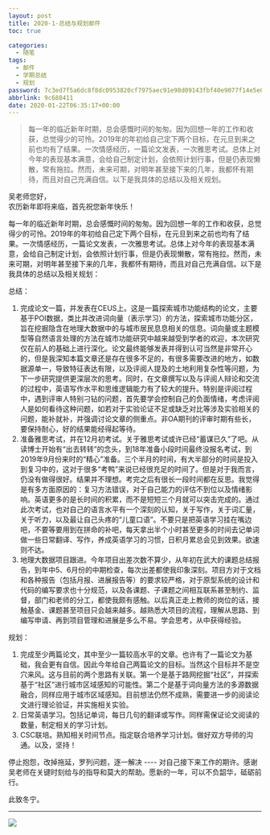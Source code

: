 ```yaml
---
layout: post
title: 2020-1-总结与规划邮件
toc: true

categories:
  - 随笔
tags:
  - 邮件
  - 学期总结
  - 规划
password: 7c3ed7f5a6dc8f8dc0953820cf7975aec91e98d09143fbf40e9077f14e5e0e20
abbrlink: 9c688411
date: 2020-01-22T06:35:17+00:00
---
```


> 每一年的临近新年时期，总会感慨时间的匆匆。因为回想一年的工作和收获，总觉得少的可怜。2019年的年初给自己定下两个目标，在元旦到来之前也均有了结果。一次情感经历，一篇论文发表，一次雅思考试。总体上对今年的表现基本满意，会给自己制定计划，会依照计划行事，但是仍表现懒散，常有拖拉。然而，未来可期，对明年甚至接下来的几年，我都怀有期待，而且对自己充满自信。以下是我具体的总结以及相关规划。


<!--more-->


吴老师您好，  
农历新年即将来临，首先祝您新年快乐！  

每一年的临近新年时期，总会感慨时间的匆匆。因为回想一年的工作和收获，总觉得少的可怜。2019年的年初给自己定下两个目标，在元旦到来之前也均有了结果。一次情感经历，一篇论文发表，一次雅思考试。总体上对今年的表现基本满意，会给自己制定计划，会依照计划行事，但是仍表现懒散，常有拖拉。然而，未来可期，对明年甚至接下来的几年，我都怀有期待，而且对自己充满自信。以下是我具体的总结以及相关规划：  

总结：  
1. 完成论文一篇，并发表在CEUS上。这是一篇探索城市功能结构的论文，主要基于POI数据，类比并改进词向量（表示学习）的方法，探索城市功能分区，旨在挖掘隐含在地理大数据中的与城市居民息息相关的信息。词向量或主题模型等自然语言处理的方法在城市功能研究中越来越受到学者的欢迎，本次研究仅在前人的基础上进行深化。论文最终能够发表并得到认可当然是非常开心的，但是我深知本篇文章还是存在很多不足的，有很多需要改进的地方，如数据源单一，导致特征表达有限，以及评阅人提及的土地利用复杂性等问题，为下一步研究提供更深层次的思考。同时，在文章撰写以及与评阅人辩论和交流的过程中，英语写作水平和思维逻辑能力有了较大的提升。特别是评阅过程中，遇到评审人特别刁钻的问题，首先要学会控制自己的负面情绪，考虑评阅人是如何看待这种问题，如若对于实验论证不足或缺乏对比等涉及实验相关的问题，能补就补，并强调讨论文章的侧重点。非OA期刊的评审时期有些长，要保持耐心，好的结果能经得起等待。
2. 准备雅思考试，并在12月初考试。关于雅思考试或许已经“蓄谋已久”了吧。从读博士开始有“出去转转”的念头，到18年准备小段时间最终没报名考试，到2019年9月份来时的“精心”准备。三个半月的时间，有大半部分的时间是投入到复习中的，这对于很多“考鸭”来说已经很充足的时间了。但是对于我而言，仍没有做得很好。结果并不理想。考完之后有很长一段时间都在反思。我觉得是有多方面原因的：复习方法错误，对于自己能力的评估不到位以及情绪影响。英语更多的是长时间的积累，而不是短短三个月就可以突击完成的。通过此次考试，也对自己的语言水平有一个深刻的认知，关于写作，关于词汇量，关于听力，以及最让自己头疼的“儿童口语”。不要只是把英语学习挂在嘴边吧，不要等要用到在拼命的补吧，每天拿出半个小时甚至更多的时间去记单词做一些日常翻译、写作，养成英语学习的习惯，日积月累总会见到效果。欲速则不达。
3. 地理大数据项目跟进。今年项目出差次数不算少，从年初在武大的课题总结报告，到年中5、6月份的中期检查，每次出差都使我印象深刻。项目方对于文档和各种报告（包括月报、进展报告等）的要求较严格，对于原型系统的设计和代码的编写要求也十分规范，以及各课题、子课题之间相互联系甚至制约、监督，部门和老师的分工，都使我颇有感触。以后真正走上教师的岗位的话，接触基金、课题甚至项目只会越来越多。越熟悉大项目的流程，理解从思路、到编写申请、再到项目管理和进展是多么不易。学会思考，从中获得经验。

规划：
1. 完成至少两篇论文，其中至少一篇较高水平的文章。也许有了一篇论文为基础，我会更有自信。因此今年给自己两篇论文的目标。当然这个目标并不是空穴来风。这与目前的两个思路有关联。第一个是基于路网挖掘“社区”，并探索基于“社区”进行城市区域感知的可能性。第二个是基于词向量方法的多源数据融合，同样应用于城市区域感知。目前想法仍然不成熟，需要进一步的阅读论文进行理论验证，并实施相关实验。
2. 日常英语学习。包括记单词，每日几句的翻译或写作。同样需保证论文阅读的数量，制定相关的学习计划。
3. CSC联培。熟知相关时间节点。指定联合培养学习计划。做好双方导师的沟通。以及，坚持！

停止抱怨，改掉拖延，罗列问题，逐一解决 ---- 对自己接下来工作的期许。感谢吴老师在关键时刻给与的指导和莫大的帮助。愿新的一年，可以不负韶华，砥砺前行。


此致冬宁。

***

![](https://gitee.com/xunhs/xunhs/raw/master/pics/2020/summer/20200505121124.jpeg)

<!-- Functions: -->
<!-- 插入音乐 -->
<!-- Refer: https://github.com/MoePlayer/hexo-tag-aplayer -->
<!-- Demo -->
<!-- \{\% meting "558290126" "netease" "song" "autoplay" "mutex:false" "preload:none" "theme:#ad7a86"\%\} -->


<!-- 插入视频 -->
<!-- Bilibili -->
<!-- 加上 id="bilibili-player" 设置css用 -->
<!-- Demo -->
<!-- <iframe id="bilibili-player" src="//player.bilibili.com/player.html?aid=57056321&bvid=BV16x411d7Rb&cid=99643214&page=1&as_wide=1&high_quality=1&danmaku=0" scrolling="no" border="0" frameborder="no" framespacing="0" allowfullscreen="true" sandbox="allow-top-navigation allow-same-origin allow-forms allow-scripts"> </iframe> -->